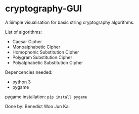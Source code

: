 # cryptography-GUI
A Simple visualisation for basic string cryptography algorithms.

List of algorithms:
* Caesar Cipher
* Monoalphabetic Cipher
* Homophonic Substitution Cipher
* Polygram Substitution Cipher
* Polyalphabetic Substitution Cipher

Depencencies needed:
* python 3
* pygame

pygame installation:
```pip install pygame```


Done by: Benedict Woo Jun Kai